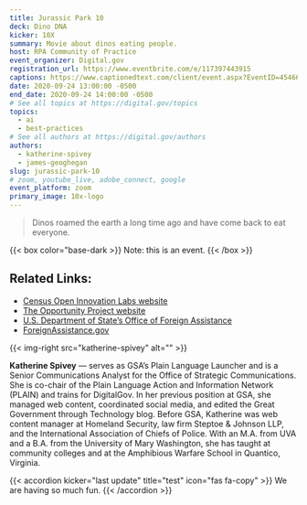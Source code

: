 ```yaml
---
title: Jurassic Park 10
deck: Dino DNA
kicker: 10X
summary: Movie about dinos eating people.
host: RPA Community of Practice
event_organizer: Digital.gov
registration_url: https://www.eventbrite.com/e/117397443915
captions: https://www.captionedtext.com/client/event.aspx?EventID=4546699&CustomerID=321
date: 2020-09-24 13:00:00 -0500
end_date: 2020-09-24 14:00:00 -0500
# See all topics at https://digital.gov/topics
topics:
  - ai
  - best-practices
# See all authors at https://digital.gov/authors
authors:
  - katherine-spivey
  - james-geoghegan
slug: jurassic-park-10
# zoom, youtube_live, adobe_connect, google
event_platform: zoom
primary_image: 10x-logo
---
```

> Dinos roamed the earth a long time ago and have come back to eat everyone.

{{< box color="base-dark >}}  Note: this is an event.  {{< /box >}}

## Related Links:

* [Census Open Innovation Labs website](https://opportunity.census.gov/coil/)
* [The Opportunity Project website](https://opportunity.census.gov/)
* [U.S. Department of State’s Office of Foreign Assistance](https://www.state.gov/about-us-office-of-foreign-assistance/)
* [ForeignAssistance.gov](https://foreignassistance.gov/)

{{< img-right src="katherine-spivey" alt="" >}}

**Katherine Spivey** — serves as GSA’s Plain Language Launcher and is a Senior Communications Analyst for the Office of Strategic Communications. She is co-chair of the Plain Language Action and Information Network (PLAIN) and trains for DigitalGov. In her previous position at GSA, she managed web content, coordinated social media, and edited the Great Government through Technology blog. Before GSA, Katherine was web content manager at Homeland Security, law firm Steptoe & Johnson LLP, and the International Association of Chiefs of Police. With an M.A. from UVA and a B.A. from the University of Mary Washington, she has taught at community colleges and at the Amphibious Warfare School in Quantico, Virginia.

{{< accordion kicker="last update" title="test" icon="fas fa-copy" >}} We are having so much fun. {{< /accordion >}}